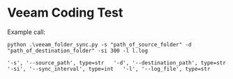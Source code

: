 # Veeam Coding Test

Example call:

`python .\veeam_folder_sync.py -s "path_of_source_folder" -d "path_of_destination_folder" -si 300 -l l.log`  

`
'-s', '--source_path', type=str  
'-d', '--destination_path', type=str  
'-si', '--sync_interval', type=int  
'-l', '--log_file', type=str  
`